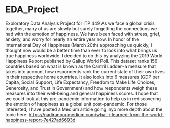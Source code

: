 # EDA_Project
Exploratory Data Analysis Project for ITP 449 
As we face a global crisis together, many of us are slowly but surely forgetting the connections we had with the emotion of happiness. We have been faced with stress, grief, anxiety, and worry for nearly an entire year now. In honor of the International Day of Happiness (March 20th) approaching us quickly, I thought now would be a better time than ever to look into what brings us true happiness worldwide.
I decided to do this by analyzing the 2019 World Happiness Report published by Gallup World Poll. This dataset ranks 156 countries based on what is known as the Cantril Ladder - a measure that takes into account how respondents rank the current state of their own lives in their respective home countries. It also looks into 6 measures (GDP per Capita, Social Support, Life Expectancy, Freedom to Make Life Choices, Generosity, and Trust in Government) and how respondents weigh these measures into their well-being and general happiness scores. I hope that we could look at this pre-pandemic information to help us in rediscovering the emotion of happiness as a global unit post-pandemic. For those interested, I have posted a Medium article going inyo more depth about the topic here: https://nadiranoor.medium.com/what-i-learned-from-the-world-happiness-report-7e427ad6693d
